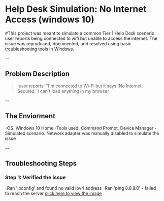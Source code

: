 # Help Desk Simulation: No Internet Access (windows 10)
#This project was meant to simulate a common Tier 1  Help Desk scenerio: user reports being connected to wifi but unable to access the internet. The issue was reproduced, documented, and resolved using basic troubleshooting tools in Windows.

--

## Problem Description
>'user reports'
>"I'm connected to Wi-Fi but it says 'No Internet, Secured.' I can't load anything in my browser

--

## The Enviorment
-OS. Windows 10 Home
-Tools used. Command Prompt, Device Manager
-Simulated scenario. Network adapter was manually disabled to simulate the issue

--

## Troubleshooting Steps

### Step 1: Verified the issue
-Ran 'ipconfig' and found no valid ipv4 address
-Ran 'ping 8.8.8.8' - failed to reach the server [click here to view the image](ipconfig_after_fix.png)
